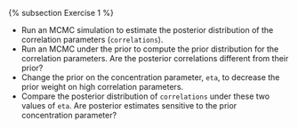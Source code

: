 {% subsection Exercise 1 %}
- Run an MCMC simulation to estimate the posterior distribution of the correlation parameters (`correlations`).
- Run an MCMC under the prior to compute the prior distribution for the correlation parameters. Are the posterior correlations different from their prior?
- Change the prior on the concentration parameter, `eta`, to decrease the prior weight on high correlation parameters.
- Compare the posterior distribution of `correlations` under these two values of `eta`. Are posterior estimates sensitive to the prior concentration parameter?
